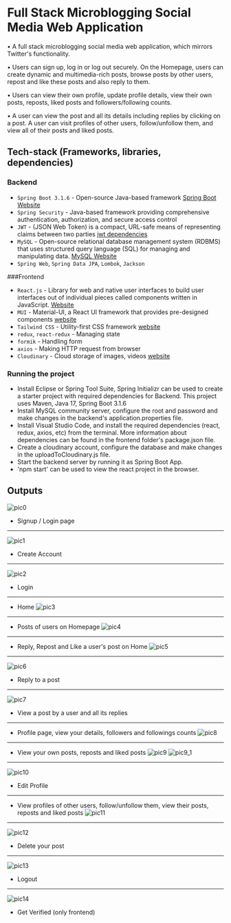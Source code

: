 # Full Stack Microblogging Social Media Web Application

•	A full stack microblogging social media web application, which mirrors Twitter's functionality.

•	Users can sign up, log in or log out securely. On the Homepage, users can create dynamic and multimedia-rich posts, browse posts by other users, repost and like these posts and also reply to them.

•	Users can view their own profile, update profile details, view their own posts, reposts, liked posts and followers/following counts.

•	A user can view the post and all its details including replies by clicking on a post. A user can visit profiles of other users, follow/unfollow them, and view all of their posts and liked posts.



## Tech-stack (Frameworks, libraries, dependencies)
### Backend
* `Spring Boot 3.1.6` - Open-source Java-based framework  [Spring Boot Website](https://spring.io/projects/spring-boot)
* `Spring Security` - Java-based framework providing comprehensive authentication, authorization, and secure access control
* `JWT` - (JSON Web Token) is a compact, URL-safe means of representing claims between two parties [jwt dependencies](https://mvnrepository.com/artifact/io.jsonwebtoken/jjwt)
* `MySQL` - Open-source relational database management system (RDBMS) that uses structured query language (SQL) for managing and manipulating data. [MySQL Website](https://www.mysql.com/)
* `Spring Web`, `Spring Data JPA`, `Lombok`, `Jackson`

###Frontend
* `React.js` - Library for web and native user interfaces to build user interfaces out of individual pieces called components written in JavaScript. [Website](https://react.dev/)
* `MUI` - Material-UI, a React UI framework that provides pre-designed components  [website](https://mui.com/)
* `Tailwind CSS` - Utility-first CSS framework [website](https://tailwindcss.com/)
* `redux`, `react-redux` - Managing state
* `formik` -  Handling form
* `axios` - Making HTTP request from browser
* `Cloudinary` - Cloud storage of images, videos [website](https://cloudinary.com/)


### Running the project 
* Install Eclipse or Spring Tool Suite, Spring Initializr can be used to create a starter project with required dependencies for Backend. This project uses Maven, Java 17, Spring Boot 3.1.6
* Install MySQL community server, configure the root and password and make changes in the backend's application.properties file.
* Install Visual Studio Code, and install the required dependencies (react, redux, axios, etc) from the terminal. More information about dependencies can be found in the frontend folder's package.json file.
* Create a cloudinary account, configure the database and make changes in the uploadToCloudinary.js file.
* Start the backend server by running it as Spring Boot App.
* 'npm start' can be used to view the react project in the browser.

## Outputs

![pic0](output_images/pic0.png)
* Signup / Login page
-------------------------------

![pic1](output_images/pic1.png)
* Create Account
-------------------------------

![pic2](output_images/pic2.png)
* Login
-------------------------------

* Home
![pic3](output_images/pic3.png)
-------------------------------

* Posts of users on Homepage
![pic4](output_images/pic4.png)
-------------------------------

* Reply, Repost and Like a user's post on Home
![pic5](output_images/pic5.png)
-------------------------------

![pic6](output_images/pic6.png)
* Reply to a post
-------------------------------

![pic7](output_images/pic7.png)
* View a post by a user and all its replies
-------------------------------

* Profile page, view your details, followers and followings counts
![pic8](output_images/pic8.png)
-------------------------------

* View your own posts, reposts and liked posts
![pic9](output_images/pic9.png)
![pic9_1](output_images/pic9_1.png)
-------------------------------


![pic10](output_images/pic10.png)
* Edit Profile
-------------------------------

* View profiles of other users, follow/unfollow them, view their posts, reposts and liked posts
![pic11](output_images/pic11.png)
-------------------------------


![pic12](output_images/pic12.png)
* Delete your post
-------------------------------


![pic13](output_images/pic13.png)
* Logout
-------------------------------


![pic14](output_images/pic14.png)
* Get Verified (only frontend)
